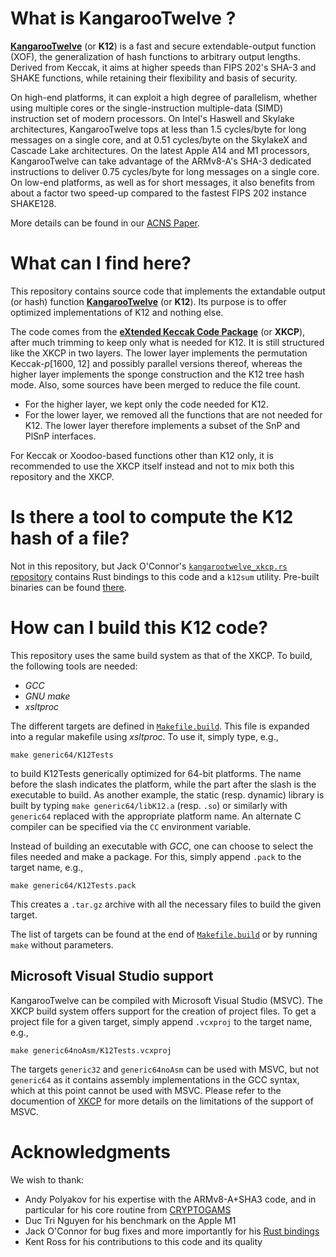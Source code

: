 # What is KangarooTwelve ?

[**KangarooTwelve**][k12] (or **K12**) is a fast and secure extendable-output function (XOF), the generalization of hash functions to arbitrary output lengths.
Derived from Keccak, it aims at higher speeds than FIPS 202's SHA-3 and SHAKE functions, while retaining their flexibility and basis of security.

On high-end platforms, it can exploit a high degree of parallelism, whether using multiple cores or the single-instruction multiple-data (SIMD) instruction set of modern processors.
On Intel's Haswell and Skylake architectures, KangarooTwelve tops at less than 1.5 cycles/byte for long messages on a single core, and at 0.51 cycles/byte on the SkylakeX and Cascade Lake architectures.
On the latest Apple A14 and M1 processors, KangarooTwelve can take advantage of the ARMv8-A's SHA-3 dedicated instructions to deliver 0.75 cycles/byte for long messages on a single core.
On low-end platforms, as well as for short messages, it also benefits from about a factor two speed-up compared to the fastest FIPS 202 instance SHAKE128.

More details can be found in our [ACNS Paper][eprint].

# What can I find here?

This repository contains source code that implements the extandable output (or hash) function [**KangarooTwelve**][k12] (or **K12**).
Its purpose is to offer optimized implementations of K12 and nothing else.

The code comes from the [**eXtended Keccak Code Package**][xkcp] (or **XKCP**), after much trimming to keep only what is needed for K12.
It is still structured like the XKCP in two layers. The lower layer implements the permutation Keccak-_p_[1600, 12] and possibly parallel versions thereof, whereas the higher layer implements the sponge construction and the K12 tree hash mode.
Also, some sources have been merged to reduce the file count.

* For the higher layer, we kept only the code needed for K12.
* For the lower layer, we removed all the functions that are not needed for K12. The lower layer therefore implements a subset of the SnP and PlSnP interfaces.

For Keccak or Xoodoo-based functions other than K12 only, it is recommended to use the XKCP itself instead and not to mix both this repository and the XKCP.


# Is there a tool to compute the K12 hash of a file?

Not in this repository, but Jack O'Connor's [`kangarootwelve_xkcp.rs` repository](https://github.com/oconnor663/kangarootwelve_xkcp.rs) contains Rust bindings to this code and a `k12sum` utility.
Pre-built binaries can be found [there](https://github.com/oconnor663/kangarootwelve_xkcp.rs/releases).


# How can I build this K12 code?

This repository uses the same build system as that of the XKCP.
To build, the following tools are needed:

* *GCC*
* *GNU make*
* *xsltproc*

The different targets are defined in [`Makefile.build`](Makefile.build). This file is expanded into a regular makefile using *xsltproc*. To use it, simply type, e.g.,

```
make generic64/K12Tests
```

to build K12Tests generically optimized for 64-bit platforms. The name before the slash indicates the platform, while the part after the slash is the executable to build. As another example, the static (resp. dynamic) library is built by typing `make generic64/libK12.a` (resp. `.so`) or similarly with `generic64` replaced with the appropriate platform name.  An alternate C compiler can be specified via the `CC` environment variable.

Instead of building an executable with *GCC*, one can choose to select the files needed and make a package. For this, simply append `.pack` to the target name, e.g.,

```
make generic64/K12Tests.pack
```

This creates a `.tar.gz` archive with all the necessary files to build the given target.

The list of targets can be found at the end of [`Makefile.build`](Makefile.build) or by running `make` without parameters.

## Microsoft Visual Studio support

KangarooTwelve can be compiled with Microsoft Visual Studio (MSVC). The XKCP build system offers support for the creation of project files. To get a project file for a given target, simply append `.vcxproj` to the target name, e.g.,

```
make generic64noAsm/K12Tests.vcxproj
```

The targets `generic32` and `generic64noAsm` can be used with MSVC, but not `generic64` as it contains assembly implementations in the GCC syntax, which at this point cannot be used with MSVC.
Please refer to the documention of [XKCP][xkcp] for more details on the limitations of the support of MSVC.

[k12]: https://keccak.team/kangarootwelve.html
[xkcp]: https://github.com/XKCP/XKCP
[eprint]: https://eprint.iacr.org/2016/770.pdf


# Acknowledgments

We wish to thank:

- Andy Polyakov for his expertise with the ARMv8-A+SHA3 code, and in particular for his core routine from [CRYPTOGAMS](https://github.com/dot-asm/cryptogams)
- Duc Tri Nguyen for his benchmark on the Apple M1
- Jack O'Connor for bug fixes and more importantly for his [Rust bindings](https://github.com/oconnor663/kangarootwelve_xkcp.rs)
- Kent Ross for his contributions to this code and its quality
